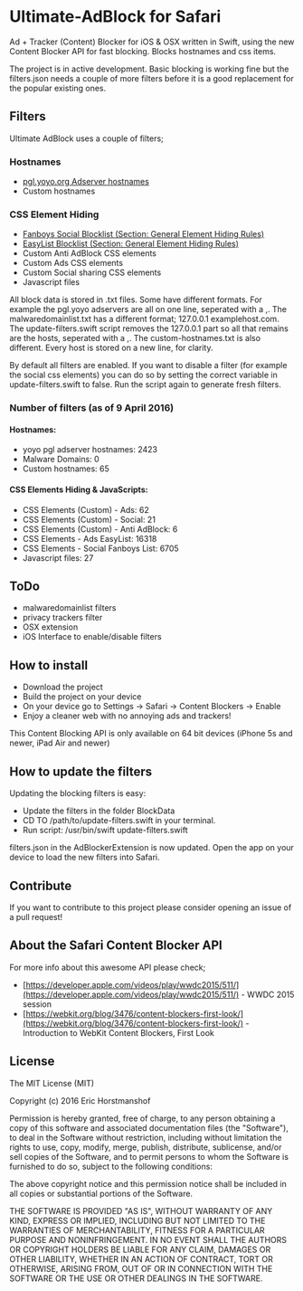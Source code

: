 # Ultimate-AdBlock for Safari
Ad + Tracker (Content) Blocker for iOS & OSX written in Swift, using the new Content Blocker API for fast blocking.
Blocks hostnames and css items.

The project is in active development. Basic blocking is working fine but the filters.json needs a couple of more filters before it is a good replacement for the popular existing ones.

## Filters
Ultimate AdBlock uses a couple of filters;

### Hostnames
- [pgl.yoyo.org Adserver hostnames](https://pgl.yoyo.org/adservers/)
- Custom hostnames

### CSS Element Hiding
- [Fanboys Social Blocklist (Section: General Element Hiding Rules)](https://easylist-downloads.adblockplus.org/fanboy-social.txt)
- [EasyList Blocklist (Section: General Element Hiding Rules)](https://easylist-downloads.adblockplus.org/easylist.txt)
- Custom Anti AdBlock CSS elements
- Custom Ads CSS elements
- Custom Social sharing CSS elements
- Javascript files

All block data is stored in .txt files. Some have different formats. For example the pgl.yoyo adservers are all on one line, seperated with a ,.
The malwaredomainlist.txt has a different format; 127.0.0.1 examplehost.com. The update-filters.swift script removes the 127.0.0.1 part so all that remains are the hosts, seperated with a ,.
The custom-hostnames.txt is also different. Every host is stored on a new line, for clarity.

By default all filters are enabled. If you want to disable a filter (for example the social css elements) you can do so by setting the correct variable in update-filters.swift to false.
Run the script again to generate fresh filters.

### Number of filters (as of 9 April 2016)

#### Hostnames:
- yoyo pgl adserver hostnames: 2423
- Malware Domains: 0
- Custom hostnames: 65

#### CSS Elements Hiding & JavaScripts:
- CSS Elements (Custom) - Ads: 62
- CSS Elements (Custom) - Social: 21
- CSS Elements (Custom) - Anti AdBlock: 6
- CSS Elements - Ads EasyList: 16318
- CSS Elements - Social Fanboys List: 6705
- Javascript files: 27

## ToDo

- malwaredomainlist filters
- privacy trackers filter
- OSX extension
- iOS Interface to enable/disable filters

## How to install

- Download the project
- Build the project on your device
- On your device go to Settings -> Safari -> Content Blockers -> Enable 
- Enjoy a cleaner web with no annoying ads and trackers!

This Content Blocking API is only available on 64 bit devices (iPhone 5s and newer, iPad Air and newer)

## How to update the filters

Updating the blocking filters is easy:

- Update the filters in the folder BlockData
- CD TO /path/to/update-filters.swift in your terminal.
- Run script: /usr/bin/swift update-filters.swift

filters.json in the AdBlockerExtension is now updated. Open the app on your device to load the new filters into Safari.

## Contribute

If you want to contribute to this project please consider opening an issue of a pull request!

## About the Safari Content Blocker API

For more info about this awesome API please check;

- [https://developer.apple.com/videos/play/wwdc2015/511/](https://developer.apple.com/videos/play/wwdc2015/511/) - WWDC 2015 session
- [https://webkit.org/blog/3476/content-blockers-first-look/](https://webkit.org/blog/3476/content-blockers-first-look/) - Introduction to WebKit Content Blockers, First Look

## License
The MIT License (MIT)

Copyright (c) 2016 Eric Horstmanshof

Permission is hereby granted, free of charge, to any person obtaining a copy
of this software and associated documentation files (the "Software"), to deal
in the Software without restriction, including without limitation the rights
to use, copy, modify, merge, publish, distribute, sublicense, and/or sell
copies of the Software, and to permit persons to whom the Software is
furnished to do so, subject to the following conditions:

The above copyright notice and this permission notice shall be included in all
copies or substantial portions of the Software.

THE SOFTWARE IS PROVIDED "AS IS", WITHOUT WARRANTY OF ANY KIND, EXPRESS OR
IMPLIED, INCLUDING BUT NOT LIMITED TO THE WARRANTIES OF MERCHANTABILITY,
FITNESS FOR A PARTICULAR PURPOSE AND NONINFRINGEMENT. IN NO EVENT SHALL THE
AUTHORS OR COPYRIGHT HOLDERS BE LIABLE FOR ANY CLAIM, DAMAGES OR OTHER
LIABILITY, WHETHER IN AN ACTION OF CONTRACT, TORT OR OTHERWISE, ARISING FROM,
OUT OF OR IN CONNECTION WITH THE SOFTWARE OR THE USE OR OTHER DEALINGS IN THE
SOFTWARE.